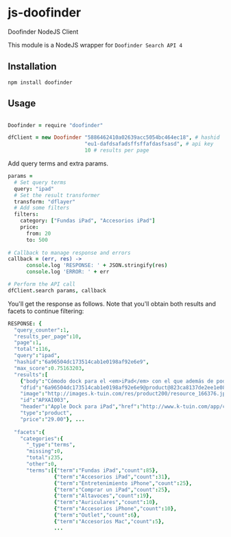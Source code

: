 js-doofinder
=============

Doofinder NodeJS Client

This module is a NodeJS wrapper for `Doofinder Search API 4`


Installation
------------
`npm install doofinder`

Usage
-----
```coffeescript

Doofinder = require "doofinder"

dfClient = new Doofinder "5886462410a02639acc5054bc464ec18", # hashid 
                         "eu1-dafdsafadsffsffafdasfsasd", # api key
                         10 # results per page

```
Add query terms and extra params.
```coffeescript
params = 
  # Set query terms
  query: "ipad"
  # Set the result transformer
  transform: "dflayer"
  # Add some filters
  filters:
    category: ["Fundas iPad", "Accesorios iPad"]
    price:
      from: 20
      to: 500
      
# Callback to manage response and errors
callback = (err, res) ->
      console.log 'RESPONSE: ' + JSON.stringify(res)
      console.log 'ERROR: ' + err

# Perform the API call
dfClient.search params, callback
```

You'll get the response as follows. Note that you'll obtain both results and facets to continue filtering:

```coffeescript
RESPONSE: {
  "query_counter":1,
  "results_per_page":10,
  "page":1,
  "total":116,
  "query":"ipad",
  "hashid":"6a96504dc173514cab1e0198af92e6e9",
  "max_score":0.75163203,
  "results":[
    {"body":"Cómodo dock para el <em>iPad</em> con el que además de poder cargarlo y sincronizarlo con tu ordenador podrás",
    "dfid":"6a96504dc173514cab1e0198af92e6e9@product@823ca8137de2ee1e08aabbd0bf7dabf7",
    "image":"http://images.k-tuin.com/res/product200/resource_166376.jpg",
    "id":"APXAI003",
    "header":"Apple Dock para iPad","href":"http://www.k-tuin.com/app/catalog.do?action=ShowProductDetail&productId=9531&ref=doofinder",
    "type":"product",
    "price":"29.00"}, ...
    
  "facets":{
    "categories":{
      "_type":"terms",
      "missing":0,
      "total":235,
      "other":0,
      "terms":[{"term":"Fundas iPad","count":85},
               {"term":"Accesorios iPad","count":31},
               {"term":"Entretenimiento iPhone","count":25},
               {"term":"Comprar un iPad","count":25},
               {"term":"Altavoces","count":19},
               {"term":"Auriculares","count":10},
               {"term":"Accesorios iPhone","count":10},
               {"term":"Outlet","count":6},
               {"term":"Accesorios Mac","count":5},
               ...
```

